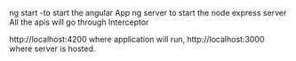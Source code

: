 ng start -to start the angular App
ng server to start the node express server
All the apis will go through Interceptor

http://localhost:4200 where application will run,
http://localhost:3000 where server is hosted.